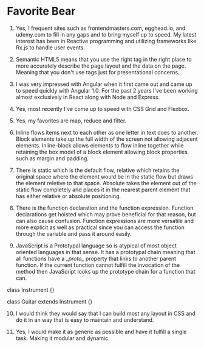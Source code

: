 # Favorite Bear

1. Yes, I frequent sites such as frontendmasters.com, egghead.io, and udemy.com to fill in any gaps and to bring myself up to speed. My latest interest has been in Reactive programming and utilizing frameworks like Rx.js to handle user events.

2. Semantic HTML5 means that you use the right tag in the right place to more accurately describe the page layout and the data on the page. Meaning that you don't use tags just for presentational concerns.

3. I was very impressed with Angular when it first came out and came up to speed quickly with Angular 1.0. For the past 2 years I've been working almost exclusively in React along with Node and Express.

4. Yes, most recently I've come up to speed with CSS Grid and Flexbox.

5. Yes, my favorites are map, reduce and filter.

6. Inline flows items next to each other as one letter in text does to another. Block elements take up the full width of the screen not allowing adjacent elements. Inline-block allows elements to flow inline together while retaining the box model of a block element allowing block properties such as margin and padding.

7. There is static which is the default flow, relative which retains the original space where the element would be in the static flow but draws the element reletive to that space. Absolute takes the element out of the static flow completely and places it in the nearest parent element that has either relative or absolute positioning.

8. There is the function declaration and the function expression. Function declarations get hoisted which may prove beneficial for that reason, but can also cause confusion. Function expressions are more versatile and more explicit as well as practical since you can access the function through the variable and pass it around easily.

9. JavaScript is a Prototypal language so is atypical of most object oriented languages in that sense. It has a prototypal chain meaning that all functions have a \__proto\__ property that links to another parent function. If the current function cannot fulfill the invocation of the method then JavaScript looks up the prototype chain for a function that can.

class Instrument {} 

class Guitar extends Instrument {}

10. I would think they would say that I can build most any layout in CSS and do it in an way that is easy to maintain and understand.

11. Yes, I would make it as generic as possible and have it fulfill a single task. Making it modular and dynamic.
